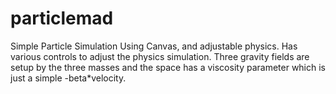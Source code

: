 # particlemad
Simple Particle Simulation Using Canvas, and adjustable physics.
Has various controls to adjust the physics simulation. Three gravity fields are setup by the three masses and
the space has a viscosity parameter which is just a simple -beta*velocity. 
